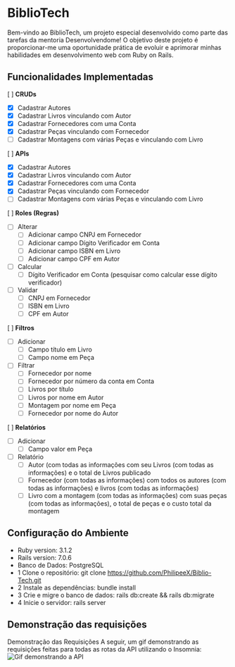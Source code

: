 # BiblioTech

Bem-vindo ao BiblioTech, um projeto especial desenvolvido como parte das tarefas da mentoria Desenvolvendome! O objetivo deste projeto é proporcionar-me uma oportunidade prática de evoluir e aprimorar minhas habilidades em desenvolvimento web com Ruby on Rails.


## Funcionalidades Implementadas

[ ] **CRUDs**
- [x] Cadastrar Autores
- [x] Cadastrar Livros vinculando com Autor
- [x] Cadastrar Fornecedores com uma Conta
- [x] Cadastrar Peças vinculando com Fornecedor
- [ ] Cadastrar Montagens com várias Peças e vinculando com Livro

[ ] **APIs**
- [x] Cadastrar Autores
- [x] Cadastrar Livros vinculando com Autor
- [x] Cadastrar Fornecedores com uma Conta
- [x] Cadastrar Peças vinculando com Fornecedor
- [ ] Cadastrar Montagens com várias Peças e vinculando com Livro

[ ] **Roles (Regras)**
- [ ] Alterar
    - [ ] Adicionar campo CNPJ em Fornecedor
    - [ ] Adicionar campo Dígito Verificador em Conta
    - [ ] Adicionar campo ISBN em Livro
    - [ ] Adicionar campo CPF em Autor
- [ ] Calcular
    - [ ] Dígito Verificador em Conta (pesquisar como calcular esse dígito verificador)
- [ ] Validar
    - [ ] CNPJ em Fornecedor
    - [ ] ISBN em Livro
    - [ ] CPF em Autor

[ ] **Filtros**
- [ ] Adicionar
    - [ ] Campo título em Livro
    - [ ] Campo nome em Peça
- [ ] Filtrar
    - [ ] Fornecedor por nome
    - [ ] Fornecedor por número da conta em Conta
    - [ ] Livros por título
    - [ ] Livros por nome em Autor
    - [ ] Montagem por nome em Peça
    - [ ] Fornecedor por nome do Autor

[ ] **Relatórios**
- [ ] Adicionar
    - [ ] Campo valor em Peça
- [ ] Relatório
    - [ ] Autor (com todas as informações com seu Livros (com todas as informações) e o total de Livros publicado
    - [ ] Fornecedor (com todas as informações) com todos os autores (com todas as informações) e livros (com todas as informações)
    - [ ] Livro com a montagem (com todas as informações) com suas peças (com todas as informações), o total de peças e o custo total da montagem

## Configuração do Ambiente
- Ruby version: 3.1.2
- Rails version: 7.0.6
- Banco de Dados: PostgreSQL
- 1 Clone o repositório: git clone https://github.com/PhilipeeX/Biblio-Tech.git
- 2 Instale as dependências: bundle install
- 3 Crie e migre o banco de dados: rails db:create && rails db:migrate
- 4 Inicie o servidor: rails server

## Demonstração das requisições
Demonstração das Requisições
A seguir, um gif demonstrando as requisições feitas para todas as rotas da API utilizando o Insomnia:
![Gif demonstrando a API](https://github.com/PhilipeeX/Biblio-Tech/blob/release/v0.3.0/app/assets/images/Api-editora-de-livros-insomnia.gif)